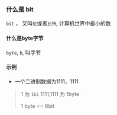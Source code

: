 ### 什么是 bit

`bit` ， 又叫`位`或者`比特`,  计算机世界中最小的数

 #### 什么是byte字节

`byte`, `b`, 叫字节





#### 示例

- 一个二进制数据为1111，1111

>  1 为 `1bi`
>  1111,1111 为 1byte·
>
>  1 byte == 8bit
